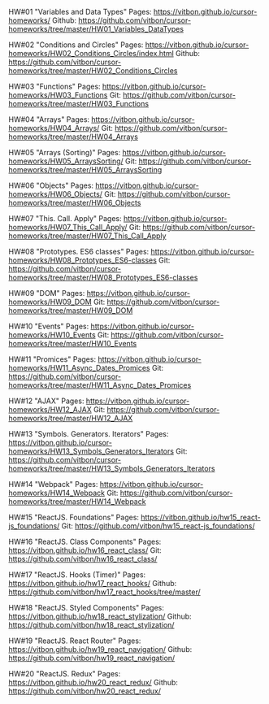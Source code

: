 HW#01 "Variables and Data Types" 
Pages: https://vitbon.github.io/cursor-homeworks/
Github: https://github.com/vitbon/cursor-homeworks/tree/master/HW01_Variables_DataTypes

HW#02 "Conditions and Circles"
Pages: https://vitbon.github.io/cursor-homeworks/HW02_Conditions_Circles/index.html
Github: https://github.com/vitbon/cursor-homeworks/tree/master/HW02_Conditions_Circles

HW#03 "Functions"
Pages: https://vitbon.github.io/cursor-homeworks/HW03_Functions
Git: https://github.com/vitbon/cursor-homeworks/tree/master/HW03_Functions

HW#04 "Arrays"
Pages: https://vitbon.github.io/cursor-homeworks/HW04_Arrays/
Git: https://github.com/vitbon/cursor-homeworks/tree/master/HW04_Arrays

HW#05 "Arrays (Sorting)"
Pages: https://vitbon.github.io/cursor-homeworks/HW05_ArraysSorting/
Git: https://github.com/vitbon/cursor-homeworks/tree/master/HW05_ArraysSorting

HW#06 "Objects"
Pages: https://vitbon.github.io/cursor-homeworks/HW06_Objects/
Git: https://github.com/vitbon/cursor-homeworks/tree/master/HW06_Objects

HW#07 "This. Call. Apply"
Pages: https://vitbon.github.io/cursor-homeworks/HW07_This_Call_Apply/
Git: https://github.com/vitbon/cursor-homeworks/tree/master/HW07_This_Call_Apply

HW#08 "Prototypes. ES6 classes"
Pages: https://vitbon.github.io/cursor-homeworks/HW08_Prototypes_ES6-classes
Git: https://github.com/vitbon/cursor-homeworks/tree/master/HW08_Prototypes_ES6-classes

HW#09 "DOM"
Pages: https://vitbon.github.io/cursor-homeworks/HW09_DOM
Git: https://github.com/vitbon/cursor-homeworks/tree/master/HW09_DOM

HW#10 "Events"
Pages: https://vitbon.github.io/cursor-homeworks/HW10_Events
Git: https://github.com/vitbon/cursor-homeworks/tree/master/HW10_Events

HW#11 "Promices"
Pages: https://vitbon.github.io/cursor-homeworks/HW11_Async_Dates_Promices
Git: https://github.com/vitbon/cursor-homeworks/tree/master/HW11_Async_Dates_Promices

HW#12 "AJAX"
Pages: https://vitbon.github.io/cursor-homeworks/HW12_AJAX
Git: https://github.com/vitbon/cursor-homeworks/tree/master/HW12_AJAX

HW#13 "Symbols. Generators. Iterators"
Pages: https://vitbon.github.io/cursor-homeworks/HW13_Symbols_Generators_Iterators
Git: https://github.com/vitbon/cursor-homeworks/tree/master/HW13_Symbols_Generators_Iterators

HW#14 "Webpack"
Pages: https://vitbon.github.io/cursor-homeworks/HW14_Webpack
Git: https://github.com/vitbon/cursor-homeworks/tree/master/HW14_Webpack

HW#15 "ReactJS. Foundations"
Pages: https://vitbon.github.io/hw15_react-js_foundations/
Git: https://github.com/vitbon/hw15_react-js_foundations/

HW#16 "ReactJS. Class Components"
Pages: https://vitbon.github.io/hw16_react_class/
Git: https://github.com/vitbon/hw16_react_class/

HW#17 "ReactJS. Hooks (Timer)"
Pages: https://vitbon.github.io/hw17_react_hooks/
Github: https://github.com/vitbon/hw17_react_hooks/tree/master/

HW#18 "ReactJS. Styled Components"
Pages: https://vitbon.github.io/hw18_react_stylization/
Github: https://github.com/vitbon/hw18_react_stylization/

HW#19 "ReactJS. React Router" 
Pages: https://vitbon.github.io/hw19_react_navigation/
Github: https://github.com/vitbon/hw19_react_navigation/

HW#20 "ReactJS. Redux"
Pages: https://vitbon.github.io/hw20_react_redux/
Github: https://github.com/vitbon/hw20_react_redux/

